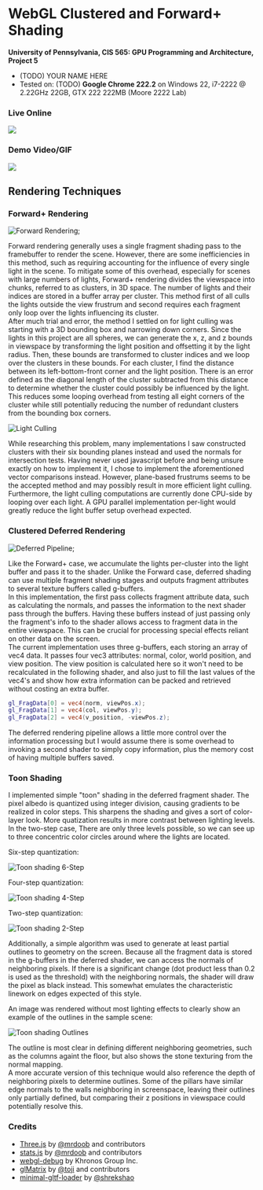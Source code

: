 WebGL Clustered and Forward+ Shading
======================

**University of Pennsylvania, CIS 565: GPU Programming and Architecture, Project 5**

* (TODO) YOUR NAME HERE
* Tested on: (TODO) **Google Chrome 222.2** on
  Windows 22, i7-2222 @ 2.22GHz 22GB, GTX 222 222MB (Moore 2222 Lab)

### Live Online

[![](img/thumb.png)](http://TODO.github.io/Project5B-WebGL-Deferred-Shading)

### Demo Video/GIF

[![](img/video.png)](TODO)

## Rendering Techniques

### Forward+ Rendering
  
![Forward Rendering](img/forward.png);
  
Forward rendering generally uses a single fragment shading pass to the framebuffer to render the scene. However, there are some inefficiencies in this method, such as requiring accounting for the influence of every single light in the scene. To mitigate some of this overhead, especially for scenes with large numbers of lights, Forward+ rendering divides the viewspace into chunks, referred to as clusters, in 3D space. The number of lights and their indices are stored in a buffer array per cluster. This method first of all culls the lights outside the view frustrum and second requires each fragment only loop over the lights influencing its cluster.  
After much trial and error, the method I settled on for light culling was starting with a 3D bounding box and narrowing down corners. Since the lights in this project are all spheres, we can generate the x, z, and z bounds in viewspace by transforming the light position and offsetting it by the light radius. Then, these bounds are transformed to cluster indices and we loop over the clusters in these bounds. For each cluster, I find the distance between its left-bottom-front corner and the light position. There is an error defined as the diagonal length of the cluster subtracted from this distance to determine whether the cluster could possibly be influenced by the light. This reduces some looping overhead from testing all eight corners of the cluster while still potentially reducing the number of redundant clusters from the bounding box corners.  
  
![Light Culling](img/LightCulling.png)
  
While researching this problem, many implementations I saw constructed clusters with their six bounding planes instead and used the normals for intersection tests. Having never used javascript before and being unsure exactly on how to implement it, I chose to implement the aforementioned vector comparisons instead. However, plane-based frustrums seems to be the accepted method and may possibly result in more efficient light culling.  
Furthermore, the light culling computations are currently done CPU-side by looping over each light. A GPU parallel implementation per-light would greatly reduce the  light buffer setup overhead expected.  
  
  
### Clustered Deferred Rendering  
  
![Deferred Pipeline](img/deferred.png);
  
Like the Forward+ case, we accumulate the lights per-cluster into the light buffer and pass it to the shader. Unlike the Forward case, deferred shading can use multiple fragment shading stages and outputs fragment attributes to several texture buffers called g-buffers.  
In this implementation, the first pass collects fragment attribute data, such as calculating the normals, and passes the information to the next shader pass through the buffers. Having these buffers instead of just passing only the fragment's info to the shader allows access to fragment data in the entire viewspace. This can be crucial for processing special effects reliant on other data on the screen.  
The current implementation uses three g-buffers, each storing an array of vec4 data. It passes four vec3 attributes: normal, color, world position, and view position. The view position is calculated here so it won't need to be recalculated in the following shader, and also just to fill the last values of the vec4's and show how extra information can be packed and retrieved without costing an extra buffer.  
  
```glsl  
gl_FragData[0] = vec4(norm, viewPos.x);
gl_FragData[1] = vec4(col, viewPos.y);
gl_FragData[2] = vec4(v_position, -viewPos.z);
```  
  
The deferred rendering pipeline allows a little more control over the information processing but I would assume there is some overhead to invoking a second shader to simply copy information, plus the memory cost of having multiple buffers saved.
  

### Toon Shading  
  
I implemented simple "toon" shading in the deferred fragment shader. The pixel albedo is quantized using integer division, causing gradients to be realized in color steps. This sharpens the shading and gives a sort of color-layer look. More quatization results in more contrast between lighting levels. In the two-step case, There are only three levels possible, so we can see up to three concentric color circles around where the lights are located.
  
Six-step quantization:  
  
![Toon shading 6-Step](img/ToonShading.png) 
  
Four-step quantization:  
   
![Toon shading 4-Step](img/ToonShading_4Step.png)
   
Two-step quantization:  
  
![Toon shading 2-Step](img/ToonShading_2Step.png)
  
Additionally, a simple algorithm was used to generate at least partial outlines to geometry on the screen. Because all the fragment data is stored in the g-buffers in the deferred shader, we can access the normals of neighboring pixels. If there is a significant change (dot product less than 0.2 is used as the threshold) with the neighboring normals, the shader will draw the pixel as black instead. This somewhat emulates the characteristic linework on edges expected of this style.  
  
An image was rendered without most lighting effects to clearly show an example of the outlines in the sample scene:  
  
![Toon shading Outlines](img/ToonShading_Outline.png)  
  
The outline is most clear in defining different neighboring geometries, such as the columns againt the floor, but also shows the stone texturing from the normal mapping.  
A more accurate version of this technique would also reference the depth of neighboring pixels to determine outlines. Some of the pillars have similar edge normals to the walls neighboring in screenspace, leaving their outlines only partially defined, but comparing their z positions in viewspace could potentially resolve this.

  


### Credits

* [Three.js](https://github.com/mrdoob/three.js) by [@mrdoob](https://github.com/mrdoob) and contributors
* [stats.js](https://github.com/mrdoob/stats.js) by [@mrdoob](https://github.com/mrdoob) and contributors
* [webgl-debug](https://github.com/KhronosGroup/WebGLDeveloperTools) by Khronos Group Inc.
* [glMatrix](https://github.com/toji/gl-matrix) by [@toji](https://github.com/toji) and contributors
* [minimal-gltf-loader](https://github.com/shrekshao/minimal-gltf-loader) by [@shrekshao](https://github.com/shrekshao)

